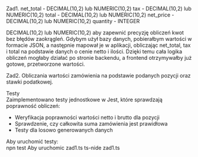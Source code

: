 Zad1. 
net_total - DECIMAL(10,2) lub NUMERIC(10,2)
tax - DECIMAL(10,2) lub NUMERIC(10,2)
total - DECIMAL(10,2) lub NUMERIC(10,2)
net_price - DECIMAL(10,2) lub NUMERIC(10,2)
quantity - INTEGER

DECIMAL(10,2) lub NUMERIC(10,2) aby zapewnić precyzję obliczeń kwot bez błędów zaokrągleń.
Gdybym użył bazy danych, pobierałbym wartości w formacie JSON,
a następnie mapował je w aplikacji, obliczając net_total, tax i total na podstawie danych o cenie netto i ilości.
Dzięki temu cała logika obliczeń mogłaby działać po stronie backendu, a frontend otrzymywałby już gotowe, przetworzone wartości.

Zad2. Obliczania wartości zamówienia na podstawie podanych pozycji oraz stawki podatkowej.  

 Testy  
Zaimplementowano testy jednostkowe w Jest, które sprawdzają poprawność obliczeń:  
- Weryfikacja poprawności wartości netto i brutto dla pozycji  
- Sprawdzenie, czy całkowita suma zamówienia jest prawidłowa  
- Testy dla losowo generowanych danych  

Aby uruchomić testy:  
npn test
Aby uruchomic zad1.ts
ts-nide zad1.ts
